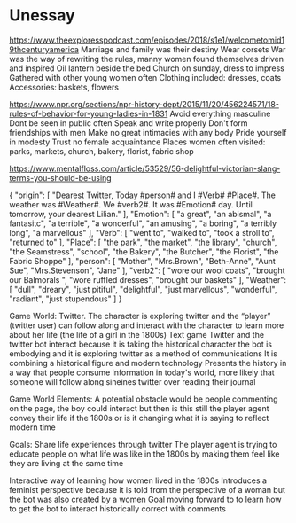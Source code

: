 # Unessay
https://www.theexploresspodcast.com/episodes/2018/s1e1/welcometomid19thcenturyamerica
Marriage and family was their destiny
Wear corsets
War was the way of rewriting the rules, manny women found themselves driven and inspired
Oil lantern beside the bed
Church on sunday, dress to impress
Gathered with other young women often 
Clothing included: dresses, coats
Accessories: baskets, flowers

https://www.npr.org/sections/npr-history-dept/2015/11/20/456224571/18-rules-of-behavior-for-young-ladies-in-1831
Avoid everything masculine
Dont be seen in public often
Speak and write properly
Don't form friendships with men
Make no great intimacies with any body
Pride yourself in modesty 
Trust no female acquaintance
Places women often visited: parks, markets, church, bakery, florist, fabric shop

https://www.mentalfloss.com/article/53529/56-delightful-victorian-slang-terms-you-should-be-using

{
"origin": [
"Dearest Twitter, Today #person# and I #Verb# #Place#. The weather was #Weather#. We #verb2#. It was #Emotion# day. Until tomorrow, your dearest Lilian."
],
"Emotion": [
"a great",
"an abismal",
"a fantasitc",
"a terrible",
"a wonderful",
"an amusing",
"a boring",
"a terribly long",
"a marvellous"
],
"Verb": [
"went to",
"walked to",
"took a stroll to",
"returned to"
],
"Place": [
"the park",
"the market",
"the library",
"church",
"the Seamstress",
"school",
"the Bakery",
"the Butcher",
"the Florist",
"the Fabric Shoppe"
],
"person": [
"Mother",
"Mrs.Brown",
"Beth-Anne",
"Aunt Sue",
"Mrs.Stevenson",
"Jane"
],
"verb2": [
"wore our wool coats",
"brought our Balmorals ",
"wore ruffled dresses",
"brought our baskets"
],
"Weather": [
"dull",
"dreary",
"just pitiful",
"delightful",
"just marvellous",
"wonderful",
"radiant",
"just stupendous"
]
}

Game World:
Twitter. The character is exploring twitter and the “player” (twitter user) can follow along and interact with the character to learn more about her life (the life of a girl in the 1800s)
Text game
Twitter and the twitter bot interact because it is taking the historical character the bot is embodying and it is exploring twitter as a method of communications
It is combining a historical figure and modern technology
Presents the history in a way that people consume information in today's world, more likely that someone will follow along sineines twitter over reading their journal

Game World Elements:
A potential obstacle would be people commenting on the page, the boy could interact but then is this still the player agent convey their life if the 1800s or is it changing what it is saying to reflect modern time

Goals:
Share life experiences through twitter
The player agent is trying to educate people on what life was like in the 1800s by making them feel like they are living at the same time

Interactive way of learning how women lived in the 1800s
Introduces a feminist perspective because it is told from the perspective of a woman but the bot was also created by a women
Goal moving forward to to learn how to get the bot to interact historically correct with comments 

